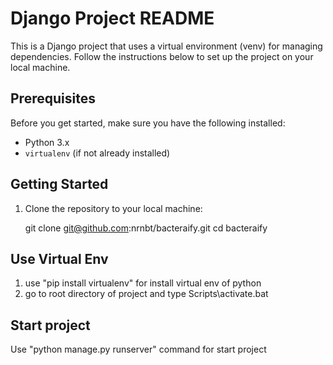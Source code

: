 # Django Project README

This is a Django project that uses a virtual environment (venv) for managing dependencies. Follow the instructions below to set up the project on your local machine.

## Prerequisites

Before you get started, make sure you have the following installed:

- Python 3.x
- `virtualenv` (if not already installed)

## Getting Started

1. Clone the repository to your local machine:

   git clone git@github.com:nrnbt/bacteraify.git
   cd bacteraify

## Use Virtual Env
1. use "pip install virtualenv" for install virtual env of python
2. go to root directory of project and type Scripts\activate.bat

## Start project
Use "python manage.py runserver" command for start project

